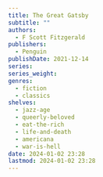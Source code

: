 ```yaml
---
title: The Great Gatsby
subtitle: ""
authors:
  - F Scott Fitzgerald
publishers:
  - Penguin
publishDate: 2021-12-14
series: 
series_weight: 
genres:
  - fiction
  - classics
shelves:
  - jazz-age
  - queerly-beloved
  - eat-the-rich
  - life-and-death
  - americana
  - war-is-hell
date: 2024-01-02 23:28
lastmod: 2024-01-02 23:28
---
```

